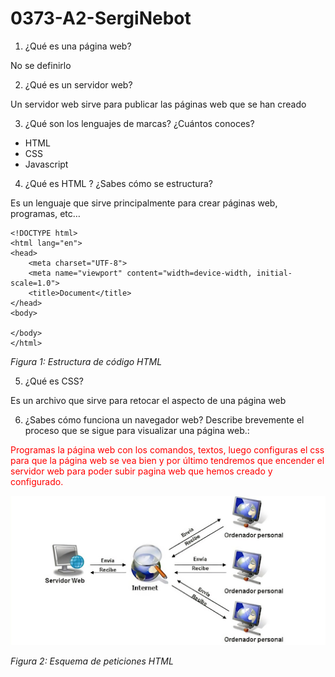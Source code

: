 # 0373-A2-SergiNebot
1. ¿Qué es una página web?

No se definirlo


2. ¿Qué es un servidor web?

Un servidor web sirve para publicar las páginas web que se han creado

3. ¿Qué son los lenguajes de marcas? ¿Cuántos conoces? 

- HTML
- CSS
- Javascript

4. ¿Qué es HTML ? ¿Sabes cómo se estructura?

Es un lenguaje que sirve principalmente para crear páginas web, programas, etc…

```
<!DOCTYPE html>
<html lang="en">
<head>
    <meta charset="UTF-8">
    <meta name="viewport" content="width=device-width, initial-scale=1.0">
    <title>Document</title>
</head>
<body>
    
</body>
</html>
```
_Figura 1: Estructura de código HTML_

5. ¿Qué es CSS?

Es un archivo que sirve para retocar el aspecto de una página web


6. ¿Sabes cómo funciona un navegador web? Describe brevemente el proceso que se sigue para visualizar una página web.:

<span style="color:red">Programas la página web con los comandos, textos, luego configuras el css para que la
página web se vea bien y por último tendremos que encender el servidor web para poder
subir pagina web que hemos creado y configurado.</span>

![Paguina_web](web.png "Servidor web")

_Figura 2: Esquema de peticiones HTML_